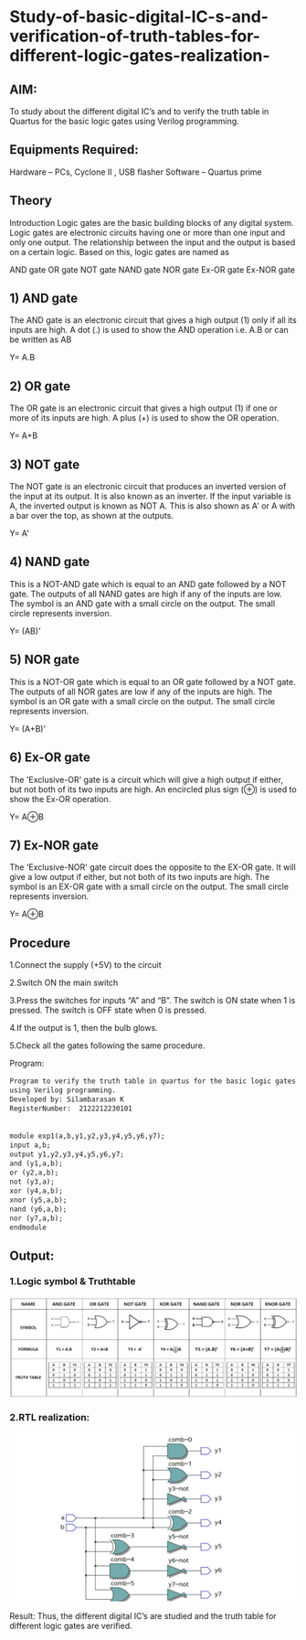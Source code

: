 # Study-of-basic-digital-IC-s-and-verification-of-truth-tables-for-different-logic-gates-realization-
## AIM:
To study about the different digital IC’s and to verify the truth table in Quartus for the basic logic gates using Verilog programming.

## Equipments Required:
Hardware – PCs, Cyclone II , USB flasher
Software – Quartus prime
## Theory
Introduction
Logic gates are the basic building blocks of any digital system. Logic gates are electronic circuits having one or more than one input and only one output. The relationship between the input and the output is based on a certain logic. Based on this, logic gates are named as

AND gate
OR gate
NOT gate
NAND gate
NOR gate
Ex-OR gate
Ex-NOR gate
## 1) AND gate
The AND gate is an electronic circuit that gives a high output (1) only if all its inputs are high. A dot (.) is used to show the AND operation i.e. A.B or can be written as AB

Y= A.B

## 2) OR gate
The OR gate is an electronic circuit that gives a high output (1) if one or more of its inputs are high. A plus (+) is used to show the OR operation.

Y= A+B

## 3) NOT gate
The NOT gate is an electronic circuit that produces an inverted version of the input at its output. It is also known as an inverter. If the input variable is A, the inverted output is known as NOT A. This is also shown as A' or A with a bar over the top, as shown at the outputs.

Y= A'

## 4) NAND gate
This is a NOT-AND gate which is equal to an AND gate followed by a NOT gate. The outputs of all NAND gates are high if any of the inputs are low. The symbol is an AND gate with a small circle on the output. The small circle represents inversion.

Y= (AB)’

## 5) NOR gate
This is a NOT-OR gate which is equal to an OR gate followed by a NOT gate. The outputs of all NOR gates are low if any of the inputs are high. The symbol is an OR gate with a small circle on the output. The small circle represents inversion.

Y= (A+B)’

## 6) Ex-OR gate
The 'Exclusive-OR' gate is a circuit which will give a high output if either, but not both of its two inputs are high. An encircled plus sign (⊕) is used to show the Ex-OR operation.

Y= A⊕B

## 7) Ex-NOR gate
The 'Exclusive-NOR' gate circuit does the opposite to the EX-OR gate. It will give a low output if either, but not both of its two inputs are high. The symbol is an EX-OR gate with a small circle on the output. The small circle represents inversion.

Y= A⊕B

## Procedure
1.Connect the supply (+5V) to the circuit

2.Switch ON the main switch

3.Press the switches for inputs “A” and “B”. The switch is ON state when 1 is pressed. The switch is OFF state when 0 is pressed.

4.If the output is 1, then the bulb glows.

5.Check all the gates following the same procedure.

Program:
```
Program to verify the truth table in quartus for the basic logic gates using Verilog programming.
Developed by: Silambarasan K
RegisterNumber:  2122212230101


module exp1(a,b,y1,y2,y3,y4,y5,y6,y7);
input a,b;
output y1,y2,y3,y4,y5,y6,y7;
and (y1,a,b);
or (y2,a,b);
not (y3,a);
xor (y4,a,b);
xnor (y5,a,b);
nand (y6,a,b);
nor (y7,a,b);
endmodule
```

## Output:
### 1.Logic symbol & Truthtable
![logic](https://github.com/abdulwasih2003/Study-of-basic-digital-IC-s-and-verification-of-truth-tables-for-different-logic-gates-realization-/raw/main/1.png)
### 2.RTL realization:
![logic](https://github.com/abdulwasih2003/Study-of-basic-digital-IC-s-and-verification-of-truth-tables-for-different-logic-gates-realization-/raw/main/2.png)


Result:
Thus, the different digital IC’s are studied and the truth table for different logic gates are verified.
